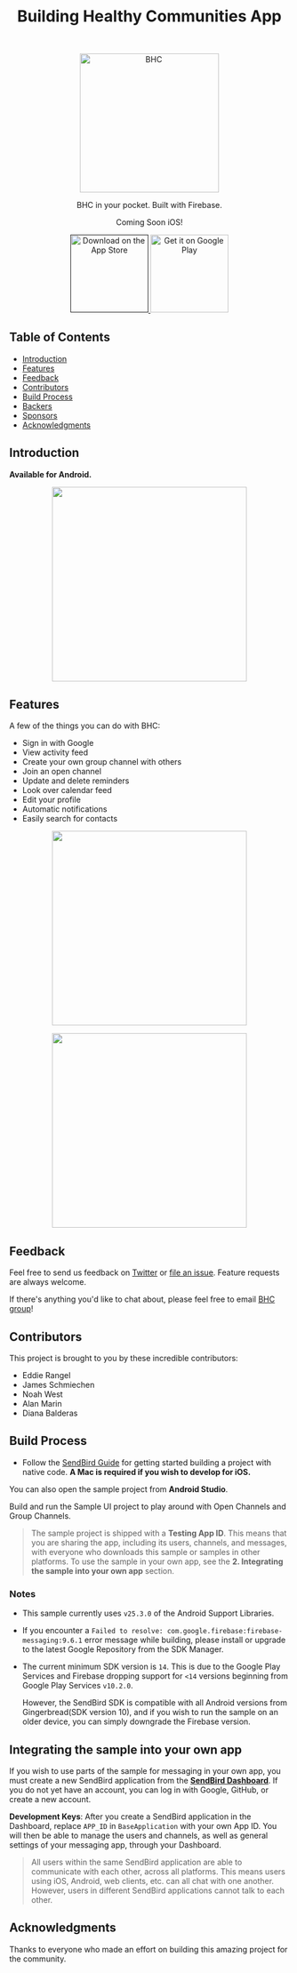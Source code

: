 <h1 align="center"> Building Healthy Communities App </h1> <br>
<p align="center">
  <a href="https://www.healthysouthkern.org">
    <img alt="BHC" title="BHC" src="https://docs.google.com/uc?id=0Bxpf6hnE1MxYZlQxbHIweVJLMkNjYlpnX2l1YkljMkRhN0RN" width="250">
  </a>
</p>

<p align="center">
  BHC in your pocket. Built with Firebase.
</p>
  <p align="center">
  Coming Soon iOS!
</p>

<p align="center">
  <a href="">
    <img alt="Download on the App Store" title="App Store" src="http://i.imgur.com/0n2zqHD.png" width="140">
</a>

 <a href="https://play.google.com/store/apps/details?id=com.eddierangel.southkern.android&ah=wpZEbn4e8TKbMdNAnc8bSIzzd5w">
    <img alt="Get it on Google Play" title="Google Play" src="http://i.imgur.com/mtGRPuM.png" width="140">
  </a>
</p>

<!-- START doctoc generated TOC please keep comment here to allow auto update -->
<!-- DON'T EDIT THIS SECTION, INSTEAD RE-RUN doctoc TO UPDATE -->
## Table of Contents

- [Introduction](#introduction)
- [Features](#features)
- [Feedback](#feedback)
- [Contributors](#contributors)
- [Build Process](#build-process)
- [Backers](#backers-)
- [Sponsors](#sponsors-)
- [Acknowledgments](#acknowledgments)

<!-- END doctoc generated TOC please keep comment here to allow auto update -->

## Introduction

**Available for Android.**

<p align="center">
  <img src ="https://docs.google.com/uc?id=1FKWDZoTaWq7YVb3mA6k8zGCIT6teSmgP" width=350>
</p>

## Features

A few of the things you can do with BHC:

* Sign in with Google
* View activity feed
* Create your own group channel with others
* Join an open channel
* Update and delete reminders
* Look over calendar feed
* Edit your profile
* Automatic notifications
* Easily search for contacts

<p align="center">
  <img src = "https://docs.google.com/uc?id=1ZTLod1L3AS3Sr4Egk0sm4ONv0JA704xy" width=350>
</p>

<p align="center">
  <img src = "https://docs.google.com/uc?id=1KQAVU-2NwlVRUGKix_vbs1A1EisCnmEg" width=350>
</p>

## Feedback

Feel free to send us feedback on [Twitter](https://twitter.com/bhcsouthkern) or [file an issue](info@healthysouthkern.org). Feature requests are always welcome.

If there's anything you'd like to chat about, please feel free to email [BHC group](edward.rangel@bakersfieldcollege.edu)!

## Contributors

This project is brought to you by these incredible contributors:

* Eddie Rangel
* James Schmiechen
* Noah West
* Alan Marin
* Diana Balderas

## Build Process

- Follow the [SendBird Guide](https://facebook.github.io/react-native/docs/getting-started.html) for getting started building a project with native code. **A Mac is required if you wish to develop for iOS.**

You can also open the sample project from **Android Studio**.

Build and run the Sample UI project to play around with Open Channels and Group Channels.

> The sample project is shipped with a **Testing App ID**. This means that you are sharing the app, including its users, channels, and messages, with everyone who downloads this sample or samples in other platforms. To use the sample in your own app, see the **2. Integrating the sample into your own app** section.

### Notes

* This sample currently uses `v25.3.0` of the Android Support Libraries.
* If you encounter a `Failed to resolve: com.google.firebase:firebase-messaging:9.6.1` error message while building, please install or upgrade to the latest Google Repository from the SDK Manager.
* The current minimum SDK version is `14`. This is due to the Google Play Services and Firebase dropping support for `<14` versions beginning from Google Play Services `v10.2.0`.

    However, the SendBird SDK is compatible with all Android versions from Gingerbread(SDK version 10), and if you wish to run the sample on an older device, you can simply downgrade the Firebase version.


## Integrating the sample into your own app

If you wish to use parts of the sample for messaging in your own app, you must create a new SendBird application from the **[SendBird Dashboard](https://dashboard.sendbird.com)**. If you do not yet have an account, you can log in with Google, GitHub, or create a new account.

**Development Keys**: After you create a SendBird application in the Dashboard, replace `APP_ID` in `BaseApplication` with your own App ID. You will then be able to manage the users and channels, as well as general settings of your messaging app, through your Dashboard.

> All users within the same SendBird application are able to communicate with each other, across all platforms. This means users using iOS, Android, web clients, etc. can all chat with one another. However, users in different SendBird applications cannot talk to each other.

## Acknowledgments

Thanks to everyone who made an effort on building this amazing project for the community.

